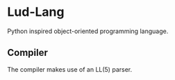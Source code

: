 # Lud-Lang
Python inspired object-oriented programming language.

## Compiler
The compiler makes use of an LL(5) parser.
